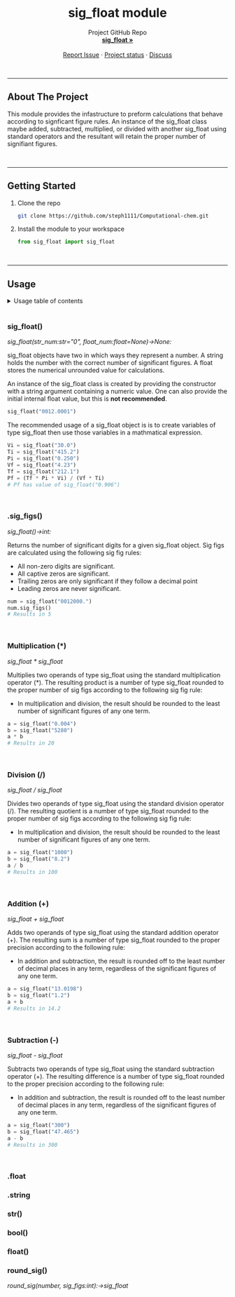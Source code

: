 <!-- PROJECT INTRO -->
<h1 align="center">sig_float module</h1>

  <p align="center">
    Project GitHub Repo
    <br />
    <a href="https://github.com/steph1111/Computational-chem/tree/main/Significant_figures"><strong>sig_float »</strong></a>
    <br />
    <br />
    <a href="https://github.com/steph1111/Computational-chem/issues">Report Issue</a>
    ·
    <a href="https://github.com/users/steph1111/projects/1">Project status</a>
    ·
    <a href="https://github.com/steph1111/Computational-chem/discussions">Discuss</a>
  </p>
</div>

<br>

<!-- ABOUT THE PROJECT -->

---
## About The Project
This module provides the infastructure to preform calculations that behave according to signficant figure rules. An instance of the sig_float class maybe added, subtracted, multiplied, or divided with another sig_float using standard operators and the resultant will retain the proper number of signifiant figures. 

<br>

<!-- GETTING STARTED -->

---
## Getting Started

1. Clone the repo
   ```sh
   git clone https://github.com/steph1111/Computational-chem.git
   ```
2. Install the module to your workspace 
   ```python
   from sig_float import sig_float
   ```

<br>

<!-- USAGE -->

---
## Usage
<!-- TABLE OF CONTENTS -->
<details>
  <summary>Usage table of contents</summary>
  <ol>
    <li><a href="#sig_float">sig_float()</a>
    <li><a href="#sig_figs">.sig_figs()</a></li>
    <li><a href="multiplication-">Multiplication (*)</a></li>
    <li><a href="#division-">Division (/)</a></li>
    <li><a href="#addition-">Addition (+)</a></li>
    <li><a href="#subtraction-">Subtraction (-)</a></li>
    <li><a href="#float">.float</a></li>
    <li><a href="#string">.string</a></li>
    <li><a href="#str">str()</a></li>
    <li><a href="#bool">bool()</a></li>
    <li><a href="#float-">float()</a></li>
    <li><a href="#round_sig">round_sig()</a></li>
  </ol>
</details>
<br>

### sig_float()
*sig_float(str_num:str="0", float_num:float=None)->None:*

sig_float objects have two in which ways they represent a number. A string holds the number with the correct number of significant figures. A float stores the numerical unrounded value for calculations. 

An instance of the sig_float class is created by providing the constructor with a string argument containing a numeric value. One can also provide the initial internal float value, but this is **not recommended**.
```python
sig_float("0012.0001")
```
The recommended usage of a sig_float object is is to create variables of type sig_float then use those variables in a mathmatical expression.
```python
Vi = sig_float("30.0")
Ti = sig_float("415.2")
Pi = sig_float("0.250")
Vf = sig_float("4.23")
Tf = sig_float("212.1")
Pf = (Tf * Pi * Vi) / (Vf * Ti) 
# Pf has value of sig_float("0.906")
``` 
<br>

### .sig_figs()
*sig_float()->int:*

Returns the number of significant digits for a given sig_float object. Sig figs are calculated using the following sig fig rules:
* All non-zero digits are significant.
* All captive zeros are significant.
* Trailing zeros are only significant if they follow a decimal point
* Leading zeros are never significant.
```python
num = sig_float("0012000.")
num.sig_figs()
# Results in 5
```
<br>

### Multiplication (*)
*sig_float * sig_float*

Multiplies two operands of type sig_float using the standard multiplication operator (*). The resulting product is a number of type sig_float rounded to the proper number of sig figs according to the following sig fig rule:
* In multiplication and division, the result should be rounded to the least number of significant figures of any one term. 
```python
a = sig_float("0.004")
b = sig_float("5280")
a * b
# Results in 20
```
<br>

### Division (/)
*sig_float / sig_float*

Divides two operands of type sig_float using the standard division operator (/). The resulting quotient is a number of type sig_float rounded to the proper number of sig figs according to the following sig fig rule:
* In multiplication and division, the result should be rounded to the least number of significant figures of any one term. 
```python
a = sig_float("1000")
b = sig_float("8.2")
a / b
# Results in 100
```
<br>

### Addition (+)
*sig_float + sig_float*

Adds two operands of type sig_float using the standard addition operator (+). The resulting sum is a number of type sig_float rounded to the proper precision according to the following rule:
* In addition and subtraction, the result is rounded off to the least number of decimal
places in any term, regardless of the significant figures of any one term.
```python
a = sig_float("13.0198")
b = sig_float("1.2")
a + b
# Results in 14.2
```
<br>

### Subtraction (-)
*sig_float - sig_float*

Subtracts two operands of type sig_float using the standard subtraction operator (+). The resulting difference is a number of type sig_float rounded to the proper precision according to the following rule:
* In addition and subtraction, the result is rounded off to the least number of decimal
places in any term, regardless of the significant figures of any one term.
```python
a = sig_float("300")
b = sig_float("47.465")
a - b
# Results in 300
```
<br>

### .float
### .string
### str()
### bool()
### float()
### round_sig()
*round_sig(number, sig_figs:int):->sig_float*
